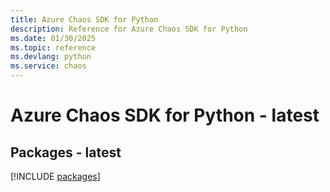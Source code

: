 ```yaml
---
title: Azure Chaos SDK for Python
description: Reference for Azure Chaos SDK for Python
ms.date: 01/30/2025
ms.topic: reference
ms.devlang: python
ms.service: chaos
---
```

# Azure Chaos SDK for Python - latest
## Packages - latest
[!INCLUDE [packages](chaos-index.md)]